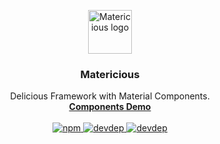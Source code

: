 <p align="center">
  <a href="https://matericious.com/">
    <img src="https://matericious.com/assets/img/logo.png" alt="Matericious logo" height="70">
  </a>
  <h3 align="center">Matericious</h3>
  <p align="center">
    Delicious Framework with Material Components.
    <br>
    <a href="https://matericious.com"><strong>Components Demo</strong></a>
    <br>
    <br>
    <a href="https://www.npmjs.com/package/matericious">
      <img alt="npm" src="https://img.shields.io/npm/v/matericious.svg">
    </a>
    <a href="https://david-dm.org/matericious/matericious?type=dev">
      <img alt="devdep" src="https://david-dm.org/matericious/matericious/dev-status.svg">
    </a>
    <a href="https://travis-ci.org/Matericious/Matericious">
      <img alt="devdep" src="https://travis-ci.org/Matericious/Matericious.svg?branch=master">
    </a>
  </p>
</p>
